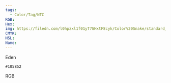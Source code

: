 ```yaml
---
tags:
  - Color/Tag/NTC
RGB:
Hex:
img: https://filedn.com/l0hpzxl1f01yT7GHxtF8cyk/Color%20Snake/standard_csv_to_svg/%23/105852.svg
CMYK:
HSL:
Name:
---
```

Eden
```palette
#105852
```
RGB
